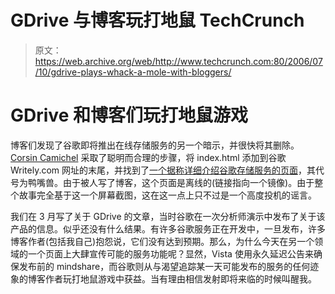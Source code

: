 # GDrive 与博客玩打地鼠 TechCrunch

> 原文：<https://web.archive.org/web/http://www.techcrunch.com:80/2006/07/10/gdrive-plays-whack-a-mole-with-bloggers/>

# GDrive 和博客们玩打地鼠游戏

博客们发现了谷歌即将推出在线存储服务的另一个暗示，并很快将其删除。 [Corsin Camichel](https://web.archive.org/web/20220928192253/http://www.cocaman.ch/wp/2006/07/google-testing-gdrive-codename-platypus) 采取了聪明而合理的步骤，将 index.html 添加到谷歌 Writely.com 网址的末尾，并找到了[一个据称详细介绍谷歌存储服务的页面](https://web.archive.org/web/20220928192253/http://www.cocaman.ch/wp/wp-content/uploads/2006/07/Platypus1152508704685.png)，其代号为鸭嘴兽。由于被人写了博客，这个页面是离线的(链接指向一个镜像)。由于整个故事完全基于这一个屏幕截图，这在这一点上只不过是一个高度投机的谣言。

我们在 3 月写了关于 GDrive 的文章，当时谷歌在一次分析师演示中发布了关于该产品的信息。似乎还没有什么结果。有许多谷歌服务正在开发中，一旦发布，许多博客作者(包括我自己)抱怨说，它们没有达到预期。那么，为什么今天在另一个领域的一个页面上大肆宣传可能的服务功能呢？显然，Vista 使用永久延迟公告来确保发布前的 mindshare，而谷歌则从与渴望追踪某一天可能发布的服务的任何迹象的博客作者玩打地鼠游戏中获益。当有理由相信发射即将来临的时候叫醒我。